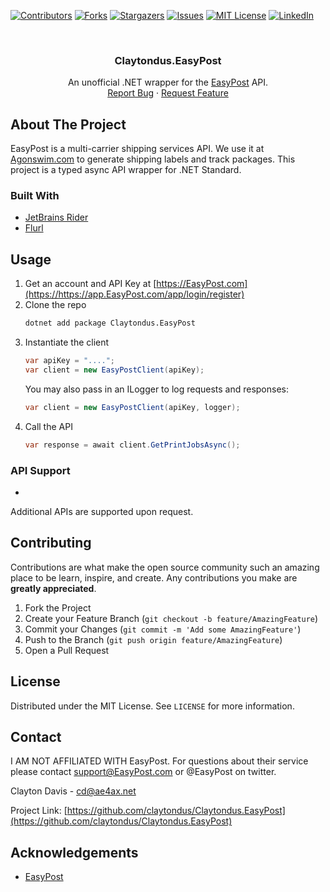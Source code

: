 
[![Contributors][contributors-shield]][contributors-url]
[![Forks][forks-shield]][forks-url]
[![Stargazers][stars-shield]][stars-url]
[![Issues][issues-shield]][issues-url]
[![MIT License][license-shield]][license-url]
[![LinkedIn][linkedin-shield]][linkedin-url]



<!-- PROJECT LOGO -->
<br />
<p align="center">
  <h3 align="center">Claytondus.EasyPost</h3>

  <p align="center">
    An unofficial .NET wrapper for the <a href="https://www.EasyPost.com">EasyPost</a> API.
    <br />
    <a href="https://github.com/claytondus/Claytondus.EasyPost/issues">Report Bug</a>
    ·
    <a href="https://github.com/claytondus/Claytondus.EasyPost/issues">Request Feature</a>
  </p>
</p>



<!-- ABOUT THE PROJECT -->
## About The Project

EasyPost is a multi-carrier shipping services API.  We use it at [Agonswim.com](https://www.agonswim.com) to generate shipping labels and track packages.  This project is a typed async API wrapper for .NET Standard. 

### Built With

* [JetBrains Rider](https://jetbrains.com/rider)
* [Flurl](https://flurl.dev)


## Usage

1. Get an account and API Key at [https://EasyPost.com](https://https://app.EasyPost.com/app/login/register)
2. Clone the repo
   ```sh
   dotnet add package Claytondus.EasyPost
   ```
3. Instantiate the client
   ```C#
   var apiKey = "....";
   var client = new EasyPostClient(apiKey);
   ```
   You may also pass in an ILogger to log requests and responses:
   ```C#
   var client = new EasyPostClient(apiKey, logger);
   ```
4. Call the API
   ```C#
   var response = await client.GetPrintJobsAsync();
   ```

### API Support
* 

Additional APIs are supported upon request.



<!-- CONTRIBUTING -->
## Contributing

Contributions are what make the open source community such an amazing place to be learn, inspire, and create. Any contributions you make are **greatly appreciated**.

1. Fork the Project
2. Create your Feature Branch (`git checkout -b feature/AmazingFeature`)
3. Commit your Changes (`git commit -m 'Add some AmazingFeature'`)
4. Push to the Branch (`git push origin feature/AmazingFeature`)
5. Open a Pull Request



<!-- LICENSE -->
## License

Distributed under the MIT License. See `LICENSE` for more information.



<!-- CONTACT -->
## Contact

I AM NOT AFFILIATED WITH EasyPost.  For questions about their service please contact support@EasyPost.com or @EasyPost on twitter.

Clayton Davis - cd@ae4ax.net

Project Link: [https://github.com/claytondus/Claytondus.EasyPost](https://github.com/claytondus/Claytondus.EasyPost)



<!-- ACKNOWLEDGEMENTS -->
## Acknowledgements
* [EasyPost](https://EasyPost.com)



<!-- MARKDOWN LINKS & IMAGES -->
<!-- https://www.markdownguide.org/basic-syntax/#reference-style-links -->
[contributors-shield]: https://img.shields.io/github/contributors/claytondus/Claytondus.EasyPost.svg?style=for-the-badge
[contributors-url]: https://github.com/claytondus/Claytondus.EasyPost/graphs/contributors
[forks-shield]: https://img.shields.io/github/forks/claytondus/Claytondus.EasyPost.svg?style=for-the-badge
[forks-url]: https://github.com/claytondus/Claytondus.EasyPost/network/members
[stars-shield]: https://img.shields.io/github/stars/claytondus/Claytondus.EasyPost.svg?style=for-the-badge
[stars-url]: https://github.com/claytondus/Claytondus.EasyPost/stargazers
[issues-shield]: https://img.shields.io/github/issues/claytondus/Claytondus.EasyPost.svg?style=for-the-badge
[issues-url]: https://github.com/claytondus/Claytondus.EasyPost/issues
[license-shield]: https://img.shields.io/github/license/claytondus/Claytondus.EasyPost.svg?style=for-the-badge
[license-url]: https://github.com/claytondus/Claytondus.EasyPost/blob/master/LICENSE
[linkedin-shield]: https://img.shields.io/badge/-LinkedIn-black.svg?style=for-the-badge&logo=linkedin&colorB=555
[linkedin-url]: https://linkedin.com/in/claytond

